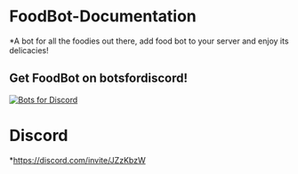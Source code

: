 # FoodBot-Documentation
  *A bot for all the foodies out there, add food bot to your server and enjoy its delicacies!
## Get FoodBot on botsfordiscord!

[![Bots for Discord](https://botsfordiscord.com/api/bot/730899590869680228/widget)](https://botsfordiscord.com/bots/730899590869680228)

# Discord
  *https://discord.com/invite/JZzKbzW
